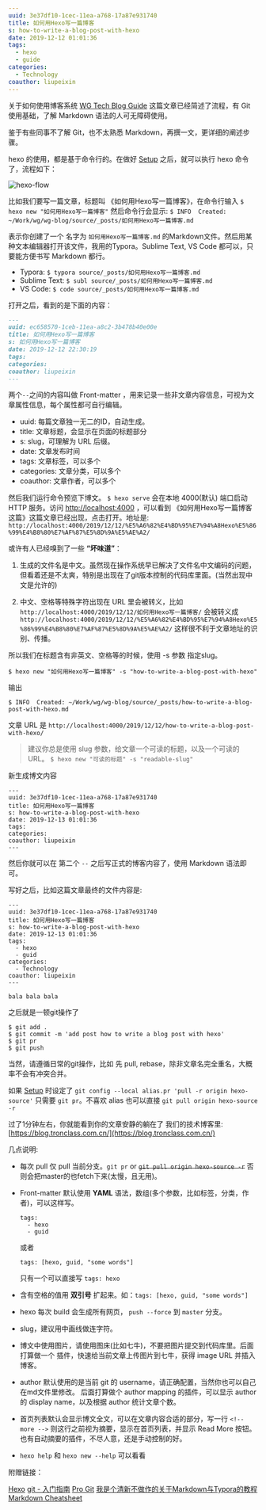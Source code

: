 ```yaml
---
uuid: 3e37df10-1cec-11ea-a768-17a87e931740
title: 如何用Hexo写一篇博客
s: how-to-write-a-blog-post-with-hexo
date: 2019-12-12 01:01:36
tags:
  - hexo
  - guide
categories:
  - Technology
coauthor: liupeixin
---
```


关于如何使用博客系统 [WG Tech Blog Guide](https://blog.tronclass.com.cn/2019/12/04/wg-blog-guide/) 这篇文章已经简述了流程，有 Git 使用基础，了解 Markdown 语法的人可无障碍使用。

鉴于有些同事不了解 Git，也不太熟悉 Markdown，再撰一文，更详细的阐述步骤。

hexo 的使用，都是基于命令行的。在做好 [Setup](https://blog.tronclass.com.cn/2019/12/04/wg-blog-guide/#setup) 之后，就可以执行 hexo 命令了，流程如下：
<!-- more -->
![hexo-flow](https://ohukd8pbq.qnssl.com/wg-blog/assets/hexo-flow.jpg)



比如我们要写一篇文章，标题叫 《如何用Hexo写一篇博客》，在命令行输入
`$ hexo new "如何用Hexo写一篇博客"`
然后命令行会显示:
`$ INFO  Created: ~/Work/wg/wg-blog/source/_posts/如何用Hexo写一篇博客.md`

表示你创建了一个 名字为 `如何用Hexo写一篇博客.md` 的Markdown文件。然后用某种文本编辑器打开该文件，我用的Typora。Sublime Text, VS Code 都可以，只要能方便书写 Markdown 都行。

- Typora: `$ typora source/_posts/如何用Hexo写一篇博客.md`
- Sublime Text: `$ subl source/_posts/如何用Hexo写一篇博客.md`
- VS Code: `$ code source/_posts/如何用Hexo写一篇博客.md`

打开之后，看到的是下面的内容：

```markdown
---
uuid: ec658570-1ceb-11ea-a8c2-3b478b40e00e
title: 如何用Hexo写一篇博客
s: 如何用Hexo写一篇博客
date: 2019-12-12 22:30:19
tags:
categories:
coauthor: liupeixin
---


```
两个`--`之间的内容叫做 Front-matter ，用来记录一些非文章内容信息，可视为文章属性信息，每个属性都可自行编辑。

- uuid: 每篇文章独一无二的ID，自动生成。
- title: 文章标题，会显示在页面的标题部分
- s: slug，可理解为 URL 后缀。
- date: 文章发布时间
- tags: 文章标签，可以多个
- categories: 文章分类，可以多个
- coauthor: 文章作者，可以多个

然后我们运行命令预览下博文。 `$ hexo serve` 会在本地 4000(默认) 端口启动 HTTP 服务。访问 [http://localhost:4000](http://localhost:4000) ，可以看到 《如何用Hexo写一篇博客 这篇》这篇文章已经出现，点击打开。地址是: `http://localhost:4000/2019/12/12/%E5%A6%82%E4%BD%95%E7%94%A8Hexo%E5%86%99%E4%B8%80%E7%AF%87%E5%8D%9A%E5%AE%A2/`



或许有人已经嗅到了一些 **“坏味道”**：

1. 生成的文件名是中文。虽然现在操作系统早已解决了文件名中文编码的问题，但看着还是不太爽，特别是出现在了git版本控制的代码库里面。(当然出现中文是允许的)

2. 中文、空格等特殊字符出现在 URL 里会被转义，比如
	`http://localhost:4000/2019/12/12/如何用Hexo写一篇博客/` 会被转义成 `http://localhost:4000/2019/12/12/%E5%A6%82%E4%BD%95%E7%94%A8Hexo%E5%86%99%E4%B8%80%E7%AF%87%E5%8D%9A%E5%AE%A2/` 这样很不利于文章地址的识别、传播。



所以我们在标题含有非英文、空格等的时候，使用 -s 参数 指定slug。

`$ hexo new "如何用Hexo写一篇博客" -s "how-to-write-a-blog-post-with-hexo"`

输出

`$ INFO  Created: ~/Work/wg/wg-blog/source/_posts/how-to-write-a-blog-post-with-hexo.md`

文章 URL 是 `http://localhost:4000/2019/12/12/how-to-write-a-blog-post-with-hexo/`



> 建议你总是使用 slug 参数，给文章一个可读的标题，以及一个可读的 URL。
> `$ hexo new "可读的标题" -s "readable-slug"`



新生成博文内容

```
---
uuid: 3e37df10-1cec-11ea-a768-17a87e931740
title: 如何用Hexo写一篇博客
s: how-to-write-a-blog-post-with-hexo
date: 2019-12-13 01:01:36
tags:
categories:
coauthor: liupeixin
---

```

然后你就可以在 第二个 `--` 之后写正式的博客内容了，使用 Markdown 语法即可。

写好之后，比如这篇文章最终的文件内容是:
```
---
uuid: 3e37df10-1cec-11ea-a768-17a87e931740
title: 如何用Hexo写一篇博客
s: how-to-write-a-blog-post-with-hexo
date: 2019-12-13 01:01:36
tags:
  - hexo
  - guid
categories:
  - Technology
coauthor: liupeixin
---

bala bala bala
```


之后就是一顿git操作了
```
$ git add .
$ git commit -m 'add post how to write a blog post with hexo'
$ git pr
$ git push
```

当然，请遵循日常的git操作，比如 先 pull, rebase，除非文章名完全重名，大概率不会有冲突合并。

如果 [Setup](https://blog.tronclass.com.cn/2019/12/04/wg-blog-guide/#setup) 时设定了 `git config --local alias.pr 'pull -r origin hexo-source'` 只需要 `git pr`。不喜欢 alias 也可以直接 `git pull origin hexo-source -r`

过了1分钟左右，你就能看到你的文章安静的躺在了 我们的技术博客里: [https://blog.tronclass.com.cn/](https://blog.tronclass.com.cn/)



几点说明:

- 每次 pull 仅 pull 当前分支。`git pr` or ~~`git pull origin hexo-source -r`~~ 否则会把master的也fetch下来(太慢，且无用)。
- Front-matter 默认使用 **YAML** 语法，数组(多个参数，比如标签，分类，作者)，可以这样写。
  ```
  tags:
    - hexo
    - guid
  ```
  或者
  ```
  tags: [hexo, guid, "some words"]
  ```
  只有一个可以直接写 `tags: hexo`

- 含有空格的值用 **双引号** 扩起来。如：`tags: [hexo, guid, "some words"]`

- hexo 每次 build 会生成所有网页， `push --force` 到 `master` 分支。

- slug，建议用中画线做连字符。

- 博文中使用图片，请使用图床(比如七牛)，不要把图片提交到代码库里。后面打算做一个 插件，快速给当前文章上传图片到七牛，获得 image URL 并插入博客。

- author 默认使用的是当前 git 的 username，请正确配置，当然你也可以自己在md文件里修改。 后面打算做个 author mapping 的插件，可以显示 author 的 display name，以及根据 author 统计文章个数。

- 首页列表默认会显示博文全文，可以在文章内容合适的部分，写一行 `<!-- more -->` 则这行之前视为摘要，显示在首页列表，并显示 Read More 按钮。也有自动摘要的插件，不尽人意，还是手动控制的好。

- `hexo help` 和 `hexo new --help` 可以看看



附赠链接：

[Hexo](https://hexo.io/)
[git - 入门指南](https://zhuanlan.zhihu.com/p/21193604)
[Pro Git](https://git-scm.com/book/zh/v2)
[我是个清新不做作的关于Markdown与Typora的教程](https://www.yuque.com/nju_nova/tips/ghaamc)
[Markdown Cheatsheet](https://github.com/adam-p/markdown-here/wiki/Markdown-Cheatsheet)
